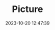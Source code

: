 ---
weight: 1
images:
- /images/edited/200.jpeg
title: Picture
date: 2023-10-20 12:47:39
tags: [luminar neo,work,24-70mm F2.8 DG DN | Art 019,ILCE-7M3,24.0,person,dog,car]
---